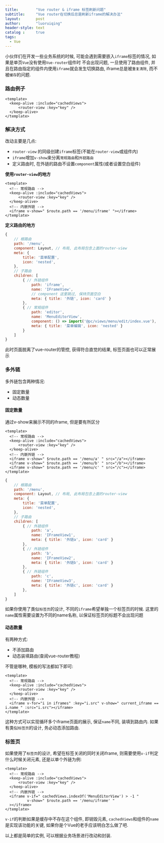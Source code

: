```yaml
---
title:        "Vue router & iframe 标签刷新问题"
subtitle:     "Vue router在切换后总是刷新iframe的解决办法"
layout:       post
author:       "luoruiqing"
header-style: text
catalog :     true
tags:
  - Vue
---
```




小伙伴们在开发一些业务系统的时候, 可能会遇到需要嵌入`iframe`标签的情况, 如果是单页`Vue`没有使用`Vue-router`组件时 不会出现问题, 一旦使用了路由组件, 并且在路由指定的组件内使用`iframe`就会发生切换路由, iframe总是被`重复清除`, 而不被`缓存`的问题.


### 路由例子

```vue
<template>
  <keep-alive :include="cachedViews">
      <router-view :key="key" />
  </keep-alive>
</template>
```

### 解决方式

改动主要是几点:

- `router-view` 的同级创建`iframe`标签(不能在`router-view`或组件内)
- `iframe`增加`v-show`来分离`常规路由`和`外链路由`
- 定义路由时, 在外链的路由不设置`component`属性(或者设置空白组件)

**使用`router-view`的地方**
```vue
<template>
  <!-- 常规路由 -->
  <keep-alive :include="cachedViews">
      <router-view :key="key" />
  </keep-alive>
  <!-- 内嵌外链 -->
  <iframe v-show=" $route.path == '/menu/iframe' "></iframe>
</template>
```

**定义路由的地方**

```js
{
    // 根路由
    path: '/menu',
    component: Layout, // 布局, 此布局包含上面的router-view
    meta: {
        title: '菜单配置',
        icon: 'nested',
    },
    // 子路由
    children: [
        { // 外链组件
            path: 'iframe',
            name: 'IFrameView',
            // component 这里跳过, 保持页面空白
            meta: { title: '外链', icon: 'card' }
        },
        { // 常规组件
            path: 'editor',
            name: 'MenuEditorView',
            component: () => import('@pc/views/menu/edit/index.vue'),
            meta: { title: '菜单编辑', icon: 'nested' }
        }
    ]
}
```

此时页面脱离了vue-router的管控, 获得符合直觉的结果, 标签页面也可以正常展示


### 多外链

多外链包含两种情况:

- 固定数量
- 动态数量


#### 固定数量

通过v-show来展示不同的iframe, 但是要有所区分

```vue
<template>
  <!-- 常规路由 -->
  <keep-alive :include="cachedViews">
      <router-view :key="key" />
  </keep-alive>
  <!-- 内嵌外链 -->
  <iframe v-show=" $route.path == '/menu/a' " src="/a"></iframe>
  <iframe v-show=" $route.path == '/menu/b' " src="/b"></iframe>
  <iframe v-show=" $route.path == '/menu/c' " src="/c"></iframe>
</template>
```

```js
{
    // 根路由
    path: '/menu',
    component: Layout, // 布局, 此布局包含上面的router-view
    meta: {
        title: '菜单配置',
        icon: 'nested',
    },
    // 子路由
    children: [
        { // 外链组件
            path: 'a',
            name: 'IFrameView1',
            meta: { title: '外链a', icon: 'card' }
        },
        { // 外链组件
            path: 'b',
            name: 'IFrameView2',
            meta: { title: '外链b', icon: 'card' }
        },
        { // 外链组件
            path: 'c',
            name: 'IFrameView3',
            meta: { title: '外链c', icon: 'card' }
        },
    ]
}
```

如果你使用了类似`标签页`的设计, 不同的`iframe`希望单独一个标签页的时候. 这里的`name`属性需要设置为不同的name名称, 以保证标签页的标题不会出现问题 


#### 动态数量

有两种方式:
- 不添加路由
- 动态装填路由(查阅vue-router教程)

不管是哪种, 模板的写法都如下即可:

```vue
<template>
  <!-- 常规路由 -->
  <keep-alive :include="cachedViews">
      <router-view :key="key" />
  </keep-alive>
  <!-- 内嵌外链 -->
  <iframe v-for="i in iframes" :key="i.src" v-show=" current_iframe == i.name " :src="i.src"></iframe>
</template>
```

这种方式可以实现循环多个iframe页面的展示, 保证`name`不同, 装填到路由内. 如果有类似`标签页`的设计, 务必动态添加路由.

### 标签页

如果使用了`标签页`的设计, 希望在标签关闭的同时关闭iframe, 则需要使用`v-if`判定什么时候关闭元素, 还是以单个外链为例:


```vue
<template>
  <!-- 常规路由 -->
  <keep-alive :include="cachedViews">
      <router-view :key="key" />
  </keep-alive>
  <!-- 内嵌外链 -->
  <iframe v-if=" cachedViews.indexOf('MenuEditorView') > -1 "
          v-show=" $route.path == '/menu/iframe' "
  ></iframe>
</template>
```

`v-if`的判断如果是缓存中不存在这个组件, 即销毁元素, `cachedViews`和组件的`name`是实现该功能的关键, 如果你是个Vue的老手应该明白怎么做了吧.

以上都是简单的实例, 可以根据业务场景进行改动和封装.




